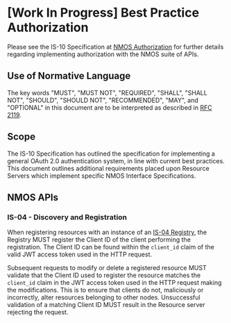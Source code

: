 # [Work In Progress] Best Practice Authorization

Please see the IS-10 Specification at [NMOS Authorization][IS-10] for further details regarding implementing
authorization with the NMOS suite of APIs.

## Use of Normative Language

The key words "MUST", "MUST NOT", "REQUIRED", "SHALL", "SHALL NOT", "SHOULD", "SHOULD NOT", "RECOMMENDED", "MAY", and
"OPTIONAL" in this document are to be interpreted as described in [RFC 2119][RFC-2119].

## Scope

The IS-10 Specification has outlined the specification for implementing a general OAuth 2.0 authentication system, in
line with current best practices. This document outlines additional requirements placed upon Resource Servers which
implement specific NMOS Interface Specifications.

## NMOS APIs

### IS-04 - Discovery and Registration

When registering resources with an instance of an [IS-04 Registry], the Registry MUST register the Client ID
of the client performing the registration. The Client ID can be found within the `client_id` claim of the
valid JWT access token used in the HTTP request.

Subsequent requests to modify or delete a registered resource MUST validate that the Client ID used to
register the resource matches the `client_id` claim in the JWT access token used in the HTTP request making
the modifications. This is to ensure that clients do not, maliciously or incorrectly, alter resources belonging to
other nodes. Unsuccessful validation of a matching Client ID MUST result in the Resource server rejecting the
request.

[IS-10]: https://amwa-tv.github.io/nmos-authorization/branches/v1.0-dev/ "AMWA IS-10 NMOS Authorization API"
[RFC-2119]: https://tools.ietf.org/html/rfc2119 "Key words for use in RFCs to Indicate Requirement Levels"

[IS-04 Registry]: http://amwa-tv.github.io/nmos-discovery-registration/ "AMWA IS-04 NMOS Discovery and Registration Specification"
